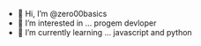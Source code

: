 - 👋 Hi, I’m @zero00basics
- 👀 I’m interested in ... progem devloper
- 🌱 I’m currently learning ... javascript and python


<!---
zero00basics/zero00basics is a ✨ special ✨ repository because its `README.md` (this file) appears on your GitHub profile.
You can click the Preview link to take a look at your changes.
--->
